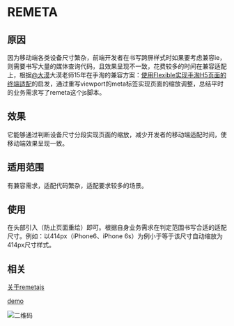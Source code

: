 # REMETA

## 原因

因为移动端各类设备尺寸繁杂，前端开发者在书写跨屏样式时如果要考虑兼容ie，则需要书写大量的媒体查询代码，且效果呈现不一致，花费较多的时间在兼容适配上，根据[@大漠](https://github.com/airen)大漠老师15年在手淘的兼容方案：[使用Flexible实现手淘H5页面的终端适配](https://github.com/amfe/article/issues/17)的启发，通过重写viewport的meta标签实现页面的缩放调整，总结平时的业务需求写了remeta这个js脚本。

## 效果

它能够通过判断设备尺寸分段实现页面的缩放，减少开发者的移动端适配时间，使移动端效果呈现一致。

## 适用范围

有兼容需求，适配代码繁杂，适配要求较多的场景。

## 使用

在头部引入（防止页面重绘）即可。根据自身业务需求在判定范围书写合适的适配尺寸。例如：以414px（iPhone6、iPhone 6s）为例小于等于该尺寸自动缩放为414px尺寸样式。

## 相关

[关于remetajs](https://feahter.github.io/2017/08/07/%E5%85%B3%E4%BA%8Eremetajs/)

[demo](http://www.orz3boom.com/demo/remeta/)

![二维码](http://www.orz3boom.com/demo/remeta/qrcode.png)